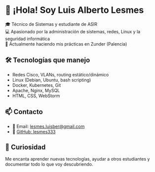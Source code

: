 # 👋 ¡Hola! Soy Luis Alberto Lesmes
🎓 Técnico de Sistemas y estudiante de ASIR  
💻 Apasionado por la administración de sistemas, redes, Linux y la seguridad informática  
🚀 Actualmente haciendo mis prácticas en Zunder (Palencia)

## 🛠️ Tecnologías que manejo
- Redes Cisco, VLANs, routing estático/dinámico
- Linux (Debian, Ubuntu, bash scripting)
- Docker, Kubernetes, Git
- Apache, Nginx, MySQL
- HTML, CSS, WebStorm

## 📫 Contacto
- 📧 Email: lesmes.luisber@gmail.com
- 🔗 [GitHub: lesmes333](https://github.com/lesmes333)

## 🌟 Curiosidad
Me encanta aprender nuevas tecnologías, ayudar a otros estudiantes y documentar todo lo que voy descubriendo.


<!--
**lesmes333/lesmes333** is a ✨ _special_ ✨ repository because its `README.md` (this file) appears on your GitHub profile.

Here are some ideas to get you started:

- 🔭 I’m currently working on ...
- 🌱 I’m currently learning ...
- 👯 I’m looking to collaborate on ...
- 🤔 I’m looking for help with ...
- 💬 Ask me about ...
- 📫 How to reach me: ...
- 😄 Pronouns: ...
- ⚡ Fun fact: ...
-->
